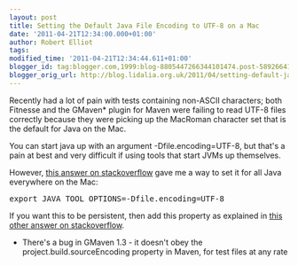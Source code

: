 ```yaml
---
layout: post
title: Setting the Default Java File Encoding to UTF-8 on a Mac
date: '2011-04-21T12:34:00.000+01:00'
author: Robert Elliot
tags: 
modified_time: '2011-04-21T12:34:44.611+01:00'
blogger_id: tag:blogger.com,1999:blog-8805447266344101474.post-5892664112848905155
blogger_orig_url: http://blog.lidalia.org.uk/2011/04/setting-default-java-file-encoding-to.html
---
```


Recently had a lot of pain with tests containing non-ASCII characters; both Fitnesse and the GMaven* plugin for Maven were failing to read UTF-8 files correctly because they were picking up the MacRoman character set that is the default for Java on the Mac.

 You can start java up with an argument -Dfile.encoding=UTF-8, but that's a pain at best and very difficult if using tools that start JVMs up themselves.

 However, <a href="http://stackoverflow.com/questions/361975/setting-the-default-java-character-encoding/623036#623036">this answer on stackoverflow</a> gave me a way to set it for all Java everywhere on the Mac:

 <pre>export JAVA_TOOL_OPTIONS=-Dfile.encoding=UTF-8</pre> If you want this to be persistent, then add this property as explained in <a href="http://stackoverflow.com/questions/135688/setting-environment-variables-in-os-x/588442#588442">this other answer on stackoverflow</a>.

 * There's a bug in GMaven 1.3 - it doesn't obey the project.build.sourceEncoding property in Maven, for test files at any rate

